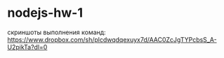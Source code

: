 # nodejs-hw-1

скриншоты выполнения команд:
https://www.dropbox.com/sh/plcdwqdqexuyx7d/AAC0ZcJgTYPcbsS_A-U2pikTa?dl=0
